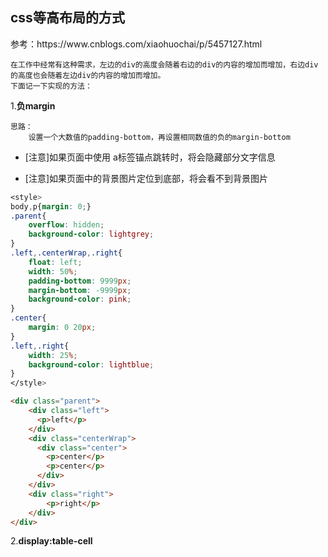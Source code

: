 <h2>css等高布局的方式</h2>
参考：https://www.cnblogs.com/xiaohuochai/p/5457127.html

```
在工作中经常有这种需求，左边的div的高度会随着右边的div的内容的增加而增加，右边div的高度也会随着左边div的内容的增加而增加。
下面记一下实现的方法：
```

1.**负margin**
```
思路：
    设置一个大数值的padding-bottom，再设置相同数值的负的margin-bottom
```
- [注意]如果页面中使用 a标签锚点跳转时，将会隐藏部分文字信息

- [注意]如果页面中的背景图片定位到底部，将会看不到背景图片
```css
<style>
body,p{margin: 0;}
.parent{
    overflow: hidden;
    background-color: lightgrey;
}
.left,.centerWrap,.right{
    float: left;
    width: 50%;
    padding-bottom: 9999px;
    margin-bottom: -9999px;
    background-color: pink;
}
.center{
    margin: 0 20px;
}
.left,.right{
    width: 25%;
    background-color: lightblue;
}
</style>
```
```html
<div class="parent">
    <div class="left">
      <p>left</p>
    </div>
    <div class="centerWrap">
      <div class="center">
        <p>center</p>
        <p>center</p>
      </div>
    </div>
    <div class="right">
        <p>right</p>
    </div>
</div>
```
2.**display:table-cell**